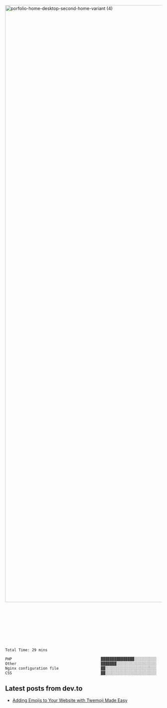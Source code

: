 <img width="1920" alt="porfolio-home-desktop-second-home-variant (4)" src="https://user-images.githubusercontent.com/44812120/231556360-1ee1d327-1a45-4bda-a93d-dd32a34149e4.png">
 
 
 
 
 
 <br><br><br><br><br><br><br>
<!--START_SECTION:waka-->

```txt
Total Time: 29 mins

PHP                                        ▓▓▓▓▓▓▓▓▓▓▓▓▓▓▓░░░░░░░░░░   58.22 %
Other                                      ▓▓▓▓▓▓▓░░░░░░░░░░░░░░░░░░   27.21 %
Nginx configuration file                   ▓▓░░░░░░░░░░░░░░░░░░░░░░░   07.39 %
CSS                                        ▓▓░░░░░░░░░░░░░░░░░░░░░░░   07.18 %
```

<!--END_SECTION:waka-->

## Latest posts from dev.to
<!-- MEDIUM-STORY-LIST:START -->
- [Adding Emojis to Your Website with Twemoji Made Easy](https://dev.to/danielsebesta/adding-emojis-to-your-website-with-twemoji-made-easy-mc8)
<!-- MEDIUM-STORY-LIST:END -->

